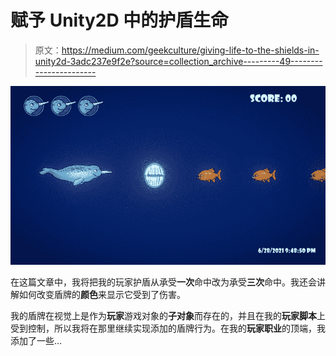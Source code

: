 # 赋予 Unity2D 中的护盾生命

> 原文：<https://medium.com/geekculture/giving-life-to-the-shields-in-unity2d-3adc237e9f2e?source=collection_archive---------49----------------------->

![](img/0c465060744824837d4ff11a44d259db.png)

在这篇文章中，我将把我的玩家护盾从承受**一次**命中改为承受**三次**命中。我还会讲解如何改变盾牌的**颜色**来显示它受到了伤害。

我的盾牌在视觉上是作为**玩家**游戏对象的**子对象**而存在的，并且在我的**玩家脚本**上受到控制，所以我将在那里继续实现添加的盾牌行为。在我的**玩家职业**的顶端，我添加了一些…
